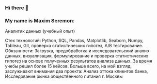

### Hi there 👋


### My name is Maxim Seremon: 


Аналитик данных (учебный опыт)

Стек технологий: Python, SQL, Pandas, Matplotlib, Seaborn, Numpy, Tableau, Git, проверка статистических гипотез, A/B тестирование.
Обязанности: Загрузка, предобработка и исследовательский анализ данных, визуализация, формулирование и проверка статистических гипотез на основе полученных результатов анализа данных.
За время учебы решил более 15 кейсов.
Больше всего, на мой взгляд, заслуживают внимания два проекта: Анализ оттока клиентов банка, Исследование рынка общественного питания г. Москвы
